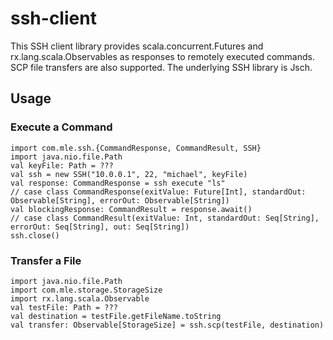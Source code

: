 # ssh-client #

This SSH client library provides scala.concurrent.Futures and rx.lang.scala.Observables as responses to remotely 
executed commands. SCP file transfers are also supported. The underlying SSH library is Jsch.

## Usage ##

### Execute a Command ###

```
import com.mle.ssh.{CommandResponse, CommandResult, SSH}
import java.nio.file.Path
val keyFile: Path = ???
val ssh = new SSH("10.0.0.1", 22, "michael", keyFile)
val response: CommandResponse = ssh execute "ls"
// case class CommandResponse(exitValue: Future[Int], standardOut: Observable[String], errorOut: Observable[String])
val blockingResponse: CommandResult = response.await()
// case class CommandResult(exitValue: Int, standardOut: Seq[String], errorOut: Seq[String], out: Seq[String])
ssh.close()
```

### Transfer a File ###

```
import java.nio.file.Path
import com.mle.storage.StorageSize
import rx.lang.scala.Observable
val testFile: Path = ???
val destination = testFile.getFileName.toString
val transfer: Observable[StorageSize] = ssh.scp(testFile, destination)
```